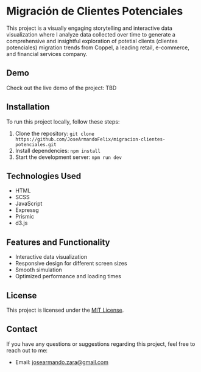 # Migración de Clientes Potenciales

<!-- [![Website Preview](preview.png)](https://your-website-url.com) -->

This project is a visually engaging storytelling and interactive data visualization where I analyze data collected over time to generate a comprehensive and insightful exploration of potetial clients (clientes potenciales) migration trends from Coppel, a leading retail, e-commerce, and financial services company.

## Demo

Check out the live demo of the project: TBD<!-- [Demo Link](https://your-website-url.com) -->

## Installation

To run this project locally, follow these steps:

1. Clone the repository: `git clone https://github.com/JoseArmandoFelix/migracion-clientes-potenciales.git`
2. Install dependencies: `npm install`
3. Start the development server: `npm run dev`

## Technologies Used

- HTML
- SCSS
- JavaScript
- Expressg
- Prismic
- d3.js

## Features and Functionality

- Interactive data visualization
- Responsive design for different screen sizes
- Smooth simulation
- Optimized performance and loading times

## License

This project is licensed under the [MIT License](LICENSE.md).

## Contact

If you have any questions or suggestions regarding this project, feel free to reach out to me:

- Email: josearmando.zara@gmail.com
